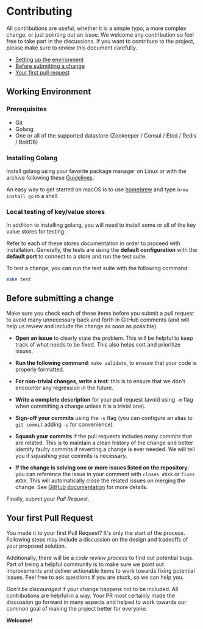 # Contributing

All contributions are useful, whether it is a simple typo, a more complex change, or just pointing out an issue.
We welcome any contribution so feel free to take part in the discussions.
If you want to contribute to the project, please make sure to review this document carefully.

- [Setting up the environment](#working-environment)
- [Before submitting a change](#before-submitting-a-change)
- [Your first pull request](#your-first-pull-request)

## Working Environment

### Prerequisites

- Git
- Golang
- One or all of the supported datastore (Zookeeper / Consul / Etcd / Redis / BoltDB)

### Installing Golang

Install golang using your favorite package manager on Linux or with the archive
following these [Guidelines](https://golang.org/doc/install).

An easy way to get started on macOS is to use [homebrew](https://brew.sh) and type
`brew install go` in a shell.

### Local testing of key/value stores

In addition to installing golang, you will need to install some or all of the key value stores for testing.

Refer to each of these stores documentation in order to proceed with installation.
Generally, the tests are using the **default configuration** with the **default port** to connect to a store and run the test suite.

To test a change, you can run the test suite with the following command:

```bash
make test
```

## Before submitting a change

Make sure you check each of these items before you submit a pull request to avoid many unnecessary back and forth in GitHub comments
(and will help us review and include the change as soon as possible):

- **Open an issue** to clearly state the problem.
This will be helpful to keep track of what needs to be fixed. This also helps sort and prioritize issues.

- **Run the following command**: `make validate`, to ensure that your code is properly formatted.

- **For non-trivial changes, write a test**: this is to ensure that we don't encounter any regression in the future.

- **Write a complete description** for your pull request (avoid using `-m` flag when committing a change unless it is a trivial one).

- **Sign-off your commits** using the `-s` flag (you can configure an alias to `git commit` adding `-s` for convenience).

- **Squash your commits** if the pull requests includes many commits that are related.
This is to maintain a clean history of the change and better identify faulty commits if reverting a change is ever needed.
We will tell you if squashing your commits is necessary.

- **If the change is solving one or more issues listed on the repository**:
you can reference the issue in your comment with `closes #XXX` or `fixes #XXX`.
This will automatically close the related issues on merging the change.
See [GitHub documentation](https://help.github.com/articles/closing-issues-using-keywords/) for more details.

Finally, submit your *Pull Request*.

## Your first Pull Request

You made it to your first Pull Request? It's only the start of the process.
Following steps may include a discussion on the design and tradeoffs of your proposed solution.

Additionally, there will be a *code review process* to find out potential bugs.
Part of being a helpful community is to make sure we point out improvements
and deliver actionable items to work towards fixing potential issues.
Feel free to ask questions if you are stuck, so we can help you.

*Don't be discouraged* if your change happens not to be included.
All contributions are helpful in a way.
Your PR most certainly made the discussion go forward in many aspects
and helped to work towards our common goal of making the project better for everyone.

**Welcome!**
